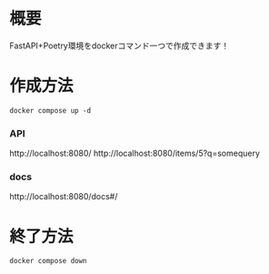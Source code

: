 # 概要
FastAPI+Poetry環境をdockerコマンド一つで作成できます！

# 作成方法

```
docker compose up -d
```

### API
http://localhost:8080/
http://localhost:8080/items/5?q=somequery

### docs
http://localhost:8080/docs#/


# 終了方法
```
docker compose down
```
